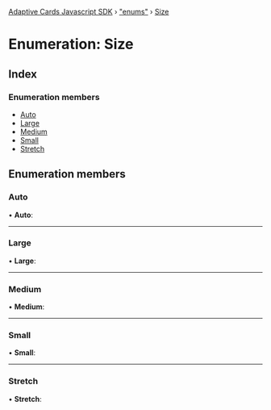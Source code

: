 [Adaptive Cards Javascript SDK](../README.md) › ["enums"](../modules/_enums_.md) › [Size](_enums_.size.md)

# Enumeration: Size

## Index

### Enumeration members

* [Auto](_enums_.size.md#auto)
* [Large](_enums_.size.md#large)
* [Medium](_enums_.size.md#medium)
* [Small](_enums_.size.md#small)
* [Stretch](_enums_.size.md#stretch)

## Enumeration members

###  Auto

• **Auto**:

___

###  Large

• **Large**:

___

###  Medium

• **Medium**:

___

###  Small

• **Small**:

___

###  Stretch

• **Stretch**:
